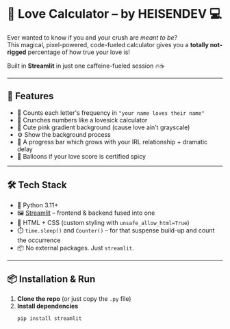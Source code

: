 # 💖 Love Calculator – by HEISENDEV 💻

Ever wanted to know if you and your crush are *meant to be*?  
This magical, pixel-powered, code-fueled calculator gives you a **totally not-rigged** percentage of how true your love is!  

Built in **Streamlit** in just one caffeine-fueled session 🔥☕

---

## 🚀 Features

- 🧠 Counts each letter's frequency in `"your name loves their name"`
- 🧮 Crunches numbers like a lovesick calculator
- 🎨 Cute pink gradient background (cause love ain't grayscale)
- ⚙️ Show the background process 
- 💓 A progress bar which grows with your IRL relationship + dramatic delay
- 🎉 Balloons if your love score is certified spicy

---

## 🛠️ Tech Stack

- 🐍 Python 3.11+
- 🖼️ [Streamlit](https://streamlit.io/) – frontend & backend fused into one
- 🎨 HTML + CSS (custom styling with `unsafe_allow_html=True`)
- ⏱️ `time.sleep()` and `Counter()` – for that suspense build-up and count the occurrence
- 📦 No external packages. Just `streamlit`.

---

## 📦 Installation & Run

1. **Clone the repo** (or just copy the `.py` file)
2. **Install dependencies**  
   ```bash
   pip install streamlit
